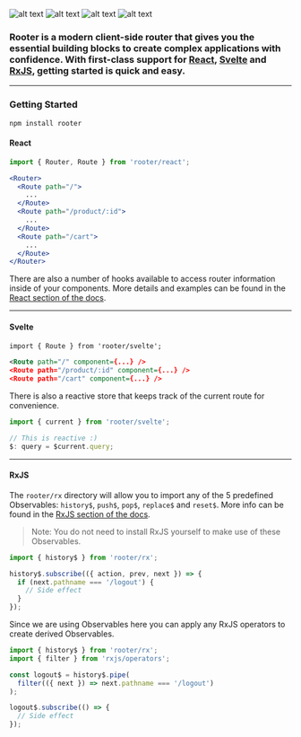 ![alt text](https://badgen.net/npm/v/rooter "Latest version")
![alt text](https://badgen.net/travis/bevirtuous/rooter "Build status")
![alt text](https://badgen.net/coveralls/c/github/bevirtuous/rooter "Code coverage")
![alt text](https://badgen.net/npm/license/rooter "MIT License")

### Rooter is a modern client-side router that gives you the essential building blocks to create complex applications with confidence. With first-class support for [React](), [Svelte]() and [RxJS](), getting started is quick and easy.

---

### Getting Started

`npm install rooter`

#### React

```jsx
import { Router, Route } from 'rooter/react';

<Router>
  <Route path="/">
    ...
  </Route>
  <Route path="/product/:id">
    ...
  </Route>
  <Route path="/cart">
    ...
  </Route>
</Router>
```

There are also a number of hooks available to access router information inside of your components. More details and examples can be found in the [React section of the docs]().

---

#### Svelte

```xml
import { Route } from 'rooter/svelte';

<Route path="/" component={...} />
<Route path="/product/:id" component={...} />
<Route path="/cart" component={...} />
```

There is also a reactive store that keeps track of the current route for convenience.

```js
import { current } from 'rooter/svelte';

// This is reactive :)
$: query = $current.query;
```
---

#### RxJS

The `rooter/rx` directory will allow you to import any of the 5 predefined Observables: `history$`, `push$`, `pop$`, `replace$` and `reset$`. More info can be found in the [RxJS section of the docs]().

> Note: You do not need to install RxJS yourself to make use of these Observables.

```js
import { history$ } from 'rooter/rx';

history$.subscribe(({ action, prev, next }) => {
  if (next.pathname === '/logout') {
    // Side effect
  }
});
```

Since we are using Observables here you can apply any RxJS operators to create derived Observables.

```js
import { history$ } from 'rooter/rx';
import { filter } from 'rxjs/operators';

const logout$ = history$.pipe(
  filter(({ next }) => next.pathname === '/logout')
);

logout$.subscribe(() => {
  // Side effect
});
```